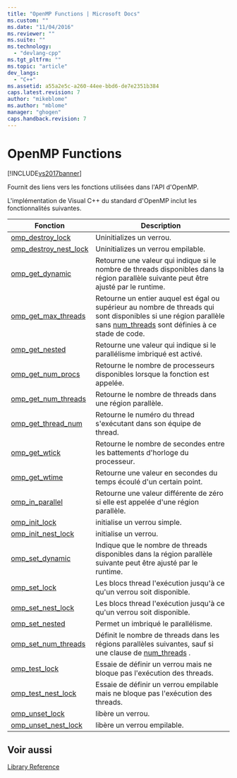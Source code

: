 ```yaml
---
title: "OpenMP Functions | Microsoft Docs"
ms.custom: ""
ms.date: "11/04/2016"
ms.reviewer: ""
ms.suite: ""
ms.technology: 
  - "devlang-cpp"
ms.tgt_pltfrm: ""
ms.topic: "article"
dev_langs: 
  - "C++"
ms.assetid: a55a2e5c-a260-44ee-bbd6-de7e2351b384
caps.latest.revision: 7
author: "mikeblome"
ms.author: "mblome"
manager: "ghogen"
caps.handback.revision: 7
---
```

# OpenMP Functions
[!INCLUDE[vs2017banner](../../../assembler/inline/includes/vs2017banner.md)]

Fournit des liens vers les fonctions utilisées dans l'API d'OpenMP.  
  
 L'implémentation de Visual C\+\+ du standard d'OpenMP inclut les fonctionnalités suivantes.  
  
|Fonction|Description|  
|--------------|-----------------|  
|[omp\_destroy\_lock](../../../parallel/openmp/reference/omp-destroy-lock.md)|Uninitializes un verrou.|  
|[omp\_destroy\_nest\_lock](../../../parallel/openmp/reference/omp-destroy-nest-lock.md)|Uninitializes un verrou empilable.|  
|[omp\_get\_dynamic](../../../parallel/openmp/reference/omp-get-dynamic.md)|Retourne une valeur qui indique si le nombre de threads disponibles dans la région parallèle suivante peut être ajusté par le runtime.|  
|[omp\_get\_max\_threads](../../../parallel/openmp/reference/omp-get-max-threads.md)|Retourne un entier auquel est égal ou supérieur au nombre de threads qui sont disponibles si une région parallèle sans [num\_threads](../../../parallel/openmp/reference/num-threads.md) sont définies à ce stade de code.|  
|[omp\_get\_nested](../../../parallel/openmp/reference/omp-get-nested.md)|Retourne une valeur qui indique si le parallélisme imbriqué est activé.|  
|[omp\_get\_num\_procs](../../../parallel/openmp/reference/omp-get-num-procs.md)|Retourne le nombre de processeurs disponibles lorsque la fonction est appelée.|  
|[omp\_get\_num\_threads](../../../parallel/openmp/reference/omp-get-num-threads.md)|Retourne le nombre de threads dans une région parallèle.|  
|[omp\_get\_thread\_num](../../../parallel/openmp/reference/omp-get-thread-num.md)|Retourne le numéro du thread s'exécutant dans son équipe de thread.|  
|[omp\_get\_wtick](../../../parallel/openmp/reference/omp-get-wtick.md)|Retourne le nombre de secondes entre les battements d'horloge du processeur.|  
|[omp\_get\_wtime](../../../parallel/openmp/reference/omp-get-wtime.md)|Retourne une valeur en secondes du temps écoulé d'un certain point.|  
|[omp\_in\_parallel](../../../parallel/openmp/reference/omp-in-parallel.md)|Retourne une valeur différente de zéro si elle est appelée d'une région parallèle.|  
|[omp\_init\_lock](../../../parallel/openmp/reference/omp-init-lock.md)|initialise un verrou simple.|  
|[omp\_init\_nest\_lock](../../../parallel/openmp/reference/omp-init-nest-lock.md)|initialise un verrou.|  
|[omp\_set\_dynamic](../../../parallel/openmp/reference/omp-set-dynamic.md)|Indique que le nombre de threads disponibles dans la région parallèle suivante peut être ajusté par le runtime.|  
|[omp\_set\_lock](../../../parallel/openmp/reference/omp-set-lock.md)|Les blocs thread l'exécution jusqu'à ce qu'un verrou soit disponible.|  
|[omp\_set\_nest\_lock](../../../parallel/openmp/reference/omp-set-nest-lock.md)|Les blocs thread l'exécution jusqu'à ce qu'un verrou soit disponible.|  
|[omp\_set\_nested](../../../parallel/openmp/reference/omp-set-nested.md)|Permet un imbriqué le parallélisme.|  
|[omp\_set\_num\_threads](../../../parallel/openmp/reference/omp-set-num-threads.md)|Définit le nombre de threads dans les régions parallèles suivantes, sauf si une clause de [num\_threads](../../../parallel/openmp/reference/num-threads.md) .|  
|[omp\_test\_lock](../../../parallel/openmp/reference/omp-test-lock.md)|Essaie de définir un verrou mais ne bloque pas l'exécution des threads.|  
|[omp\_test\_nest\_lock](../../../parallel/openmp/reference/omp-test-nest-lock.md)|Essaie de définir un verrou empilable mais ne bloque pas l'exécution des threads.|  
|[omp\_unset\_lock](../../../parallel/openmp/reference/omp-unset-lock.md)|libère un verrou.|  
|[omp\_unset\_nest\_lock](../../../parallel/openmp/reference/omp-unset-nest-lock.md)|libère un verrou empilable.|  
  
## Voir aussi  
 [Library Reference](../../../parallel/openmp/reference/openmp-library-reference.md)